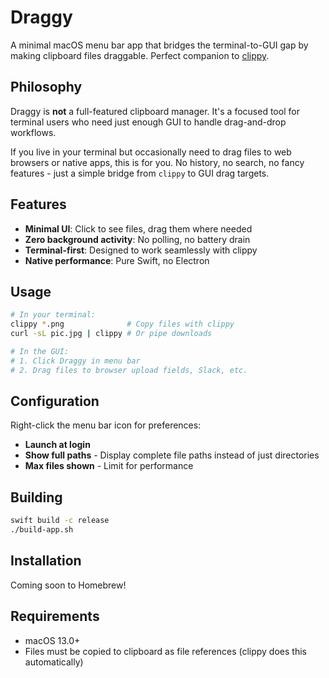 # Draggy

A minimal macOS menu bar app that bridges the terminal-to-GUI gap by making clipboard files draggable. Perfect companion to [clippy](https://github.com/neilberkman/clippy).

## Philosophy

Draggy is **not** a full-featured clipboard manager. It's a focused tool for terminal users who need just enough GUI to handle drag-and-drop workflows. 

If you live in your terminal but occasionally need to drag files to web browsers or native apps, this is for you. No history, no search, no fancy features - just a simple bridge from `clippy` to GUI drag targets.

## Features

- **Minimal UI**: Click to see files, drag them where needed
- **Zero background activity**: No polling, no battery drain
- **Terminal-first**: Designed to work seamlessly with clippy
- **Native performance**: Pure Swift, no Electron

## Usage

```bash
# In your terminal:
clippy *.png              # Copy files with clippy
curl -sL pic.jpg | clippy # Or pipe downloads

# In the GUI:
# 1. Click Draggy in menu bar
# 2. Drag files to browser upload fields, Slack, etc.
```

## Configuration

Right-click the menu bar icon for preferences:
- **Launch at login**
- **Show full paths** - Display complete file paths instead of just directories
- **Max files shown** - Limit for performance

## Building

```bash
swift build -c release
./build-app.sh
```

## Installation

Coming soon to Homebrew!

## Requirements

- macOS 13.0+
- Files must be copied to clipboard as file references (clippy does this automatically)